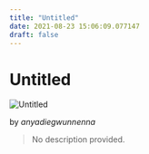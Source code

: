 ```yaml
---
title: "Untitled"
date: 2021-08-23 15:06:09.077147
draft: false
---
```


# Untitled

![Untitled](../images/8d0e7050-044d-11ec-a753-1e00f30e0089.png)

by *anyadiegwunnenna*



> No description provided.